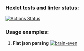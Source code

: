 ### Hexlet tests and linter status:
[![Actions Status](https://github.com/1g0rbm/frontend-project-lvl2/workflows/hexlet-check/badge.svg)](https://github.com/1g0rbm/frontend-project-lvl2/actions)

### Usage examples:
1. **Flat json parsing**
   [![brain-even](https://asciinema.org/a/gsfYdI77BhREqsCXWVNhzsSBz.svg)](https://asciinema.org/a/gsfYdI77BhREqsCXWVNhzsSBz)
